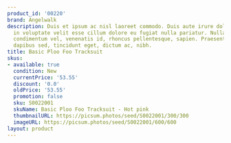 ```yaml
---
product_id: '00220'
brand: Angelwalk
description: Duis et ipsum ac nisl laoreet commodo. Duis aute irure dolor in reprehenderit
  in voluptate velit esse cillum dolore eu fugiat nulla pariatur. Nullam sapien augue,
  condimentum vel, venenatis id, rhoncus pellentesque, sapien. Praesent odio ligula,
  dapibus sed, tincidunt eget, dictum ac, nibh.
title: Basic Ploo Foo Tracksuit
skus:
- available: true
  condition: New
  currentPrice: '53.55'
  discount: '0.0'
  oldPrice: '53.55'
  promotion: false
  sku: S0022001
  skuName: Basic Ploo Foo Tracksuit - Hot pink
  thumbnailURL: https://picsum.photos/seed/S0022001/300/300
  imageURL: https://picsum.photos/seed/S0022001/600/600
layout: product
---
```

